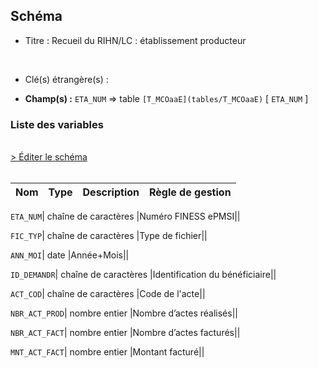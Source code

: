 ## Schéma


- Titre : Recueil du RIHN/LC : établissement producteur
<br />



- Clé(s) étrangère(s) : <br />

- **Champ(s) :** `ETA_NUM`
  => table `[T_MCOaaE](tables/T_MCOaaE)` [ `ETA_NUM` ]<br />

 
### Liste des variables
<br />
<div>
    <a href="https://gitlab.com/healthdatahub/applications-du-hdh/schema-snds/-/tree/master/schemas/T_MCOaaSUP_RIHNP/T_MCOaaSUP_RIHNP.json"
       target="_blank" rel="noopener noreferrer">> Éditer le schéma</a>
</div>
<br />

Nom | Type | Description | Règle de gestion
-|-|-|-



`ETA_NUM`| chaîne de caractères |Numéro FINESS ePMSI||

`FIC_TYP`| chaîne de caractères |Type de fichier||

`ANN_MOI`| date |Année+Mois||

`ID_DEMANDR`| chaîne de caractères |Identification du bénéficiaire||

`ACT_COD`| chaîne de caractères |Code de l'acte||

`NBR_ACT_PROD`| nombre entier |Nombre d’actes réalisés||

`NBR_ACT_FACT`| nombre entier |Nombre d’actes facturés||

`MNT_ACT_FACT`| nombre entier |Montant facturé||
